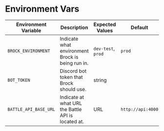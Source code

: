 # Environment Vars

| Environment Variable  | Description                                        | Expected Values    | Default           |
|-----------------------|----------------------------------------------------|--------------------|-------------------|
| `BROCK_ENVIRONMENT`   | Indicate what environment Brock is being run in.   | `dev-test`, `prod` | `prod`            |
| `BOT_TOKEN`           | Discord bot token that Brock should use.           | string             |                   |
| `BATTLE_API_BASE_URL` | Indicate at what URL the Battle API is located at. | URL                | `http://api:4000` |
